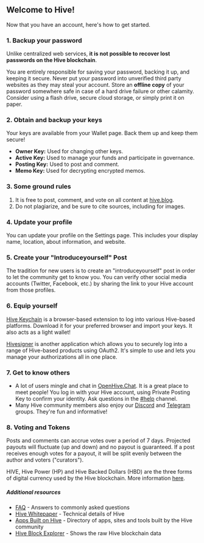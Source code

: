 <span id="disable_router_nav_history_direction_check"></span>

## Welcome to Hive!

Now that you have an account, here's how to get started.

### 1. Backup your password

Unlike centralized web services, **it is not possible to recover lost passwords on the Hive blockchain**.

You are entirely responsible for saving your password, backing it up, and keeping it secure. Never put your password into unverified third party websites as they may steal your account. Store an **offline copy** of your password somewhere safe in case of a hard drive failure or other calamity. Consider using a flash drive, secure cloud storage, or simply print it on paper.

### 2. Obtain and backup your keys

Your keys are available from your Wallet page. Back them up and keep them secure!

-   **Owner Key:** Used for changing other keys.
-   **Active Key:** Used to manage your funds and participate in governance.
-   **Posting Key:** Used to post and comment.
-   **Memo Key:** Used for decrypting encrypted memos.

### 3. Some ground rules

1. It is free to post, comment, and vote on all content at <a target="_blank" href="https://hive.blog">hive.blog</a>.
2. Do not plagiarize, and be sure to cite sources, including for images.

### 4. Update your profile

You can update your profile on the Settings page. This includes your display name, location, about information, and website.

### 5. Create your "Introduceyourself" Post

The tradition for new users is to create an "introduceyourself" post in order to let the community get to know you. You can verify other social media accounts (Twitter, Facebook, etc.) by sharing the link to your Hive account from those profiles.

### 6. Equip yourself

[Hive Keychain](https://hive-keychain.com) is a browser-based extension to log into various Hive-based platforms. Download it for your preferred browser and import your keys. It also acts as a light wallet!

[Hivesigner](https://hivesigner.com) is another application which allows you to securely log into a range of Hive-based products using OAuth2. It's simple to use and lets you manage your authorizations all in one place.

### 7. Get to know others

-   A lot of users mingle and chat in [OpenHive.Chat](https://openhive.chat/). It is a great place to meet people! You log in with your Hive account, using Private Posting Key to confirm your identity. Ask questions in the [\#help](https://openhive.chat/channel/help) channel.
-   Many Hive community members also enjoy our [Discord](https://myhive.li/discord) and [Telegram](https://t.me/hiveblockchain) groups. They're fun and informative!

### 8. Voting and Tokens

Posts and comments can accrue votes over a period of 7 days. Projected payouts will fluctuate (up and down) and no payout is guaranteed. If a post receives enough votes for a payout, it will be split evenly between the author and voters ("curators").

HIVE, Hive Power (HP) and Hive Backed Dollars (HBD) are the three forms of digital currency used by the Hive blockchain. More information [here](https://hive.blog/faq.html#What_is_the_difference_between_HIVE__HIVE_Power__and_Hive_Dollars).

##### Additional resources

-   [FAQ](https://hive.blog/faq.html) - Answers to commonly asked questions
-   [Hive Whitepaper](https://hive.io/whitepaper.pdf) - Technical details of Hive
-   [Apps Built on Hive](https://hiveprojects.io/) - Directory of apps, sites and tools built by the Hive community
-   [Hive Block Explorer](https://hiveblocks.com/) - Shows the raw Hive blockchain data
